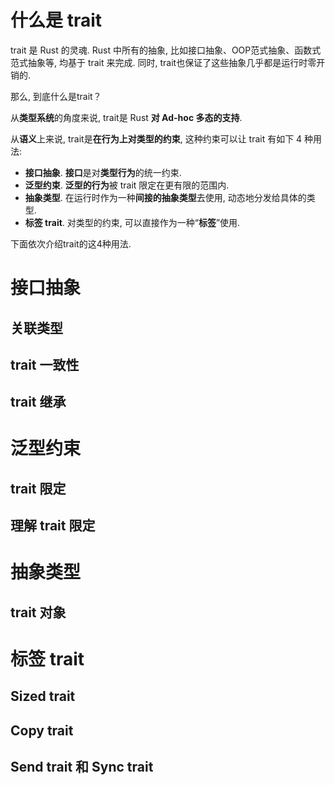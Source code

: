 
# 什么是 trait

trait 是 Rust 的灵魂. Rust 中所有的抽象, 比如接口抽象、OOP范式抽象、函数式范式抽象等, 均基于 trait 来完成. 同时, trait也保证了这些抽象几乎都是运行时零开销的. 

那么, 到底什么是trait？

从**类型系统**的角度来说, trait是 Rust **对 Ad-hoc 多态的支持**. 

从**语义**上来说, trait是**在行为上对类型的约束**, 这种约束可以让 trait 有如下 4 种用法:

* **接口抽象**. **接口**是对**类型行为**的统一约束. 
* **泛型约束**. **泛型的行为**被 trait 限定在更有限的范围内. 
* **抽象类型**. 在运行时作为一种**间接的抽象类型**去使用, 动态地分发给具体的类型. 
* **标签 trait**. 对类型的约束, 可以直接作为一种“**标签**”使用. 

下面依次介绍trait的这4种用法. 

# 接口抽象



## 关联类型



## trait 一致性



## trait 继承



# 泛型约束


## trait 限定

## 理解 trait 限定

# 抽象类型

## trait 对象



# 标签 trait

## Sized trait

## Copy trait

## Send trait 和 Sync trait
